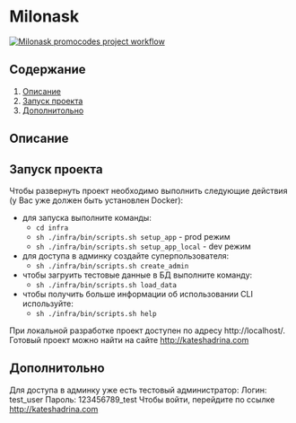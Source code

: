 # Milonask
[![Milonask promocodes project workflow](https://github.com/nbirdie/delivery_promo/actions/workflows/main.yaml/badge.svg)](https://github.com/nbirdie/delivery_promo/actions/workflows/main.yaml)

## Содержание
1. [Описание](#description)
2. [Запуск проекта](#launch)
3. [Дополнитольно](#additional)

## <a name='description'>Описание</a>


## <a name='launch'>Запуск проекта</a>
Чтобы развернуть проект необходимо выполнить следующие действия (у Вас уже должен быть установлен Docker):

* для запуска выполните команды:
  * `cd infra`
  * `sh ./infra/bin/scripts.sh setup_app` - prod режим
  * `sh ./infra/bin/scripts.sh setup_app_local` - dev режим
* для доступа в админку создайте суперпользователя:
  * `sh ./infra/bin/scripts.sh create_admin`
* чтобы загруить тестовые данные в БД выполните команду:
  * `sh ./infra/bin/scripts.sh load_data`
* чтобы получить больше информации об использовании CLI используйте:
  * `sh ./infra/bin/scripts.sh help`

При локальной разработке проект доступен по адресу http://localhost/.
Готовый проект можно найти на сайте http://kateshadrina.com

## <a name='additional'>Дополнитольно</a>
Для доступа в админку уже есть тестовый администратор:
Логин: test_user
Пароль: 123456789_test
Чтобы войти, перейдите по ссылке http://kateshadrina.com
